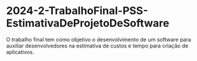 # 2024-2-TrabalhoFinal-PSS-EstimativaDeProjetoDeSoftware
O trabalho final tem como objetivo o desenvolvimento de um software para auxiliar desenvolvedores na estimativa de custos e tempo para criação de aplicativos. 
